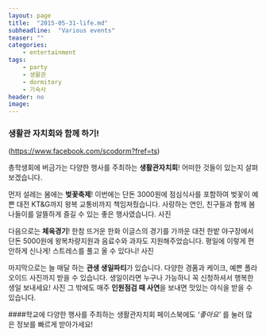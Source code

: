 ```yaml
---
layout: page
title:  "2015-05-31-life.md"
subheadline:  "Various events"
teaser: ""
categories:
    - entertainment
tags:
    - party
    - 생활관
    - dormitory
    - 기숙사
header: no
image:
---
```


### 생활관 자치회와 함께 하기!   
(<https://www.facebook.com/scodorm?fref=ts>)


총학생회에 버금가는 다양한 행사를 주최하는 **생활관자치회**! 
어떠한 것들이 있는지 살펴보겠습니다. 

먼저 설레는 봄에는 **벚꽃축제**! 
이번에는 단돈 3000원에 점심식사를 포함하여 벚꽃이 예쁜 대전 KT&G까지 왕복 교통비까지 책임져줬습니다. 
사랑하는 연인, 친구들과 함께 봄나들이를 알뜰하게 즐길 수 있는 좋은 행사였습니다. 
사진

다음으로는 **체육경기**! 
한참 뜨거운 한화 이글스의 경기를 가까운 대전 한밭 야구장에서 단돈 5000원에 왕복차량지원과 음료수와 과자도 지원해주었습니다. 
평일에 이렇게 편안하게 신나게! 스트레스를 풀고 올 수 있다니!
사진

마지막으로는 늘 매달 하는 **관생 생일파티**가 있습니다. 
다양한 경품과 케이크, 예쁜 폴라오이드 사진까지 받을 수 있습니다. 
생일이라면 누구나 가능하니 꼭 신청하셔서 행복한 생일 보내세요!
사진
그 밖에도 매주 **인원점검 때 사연**을 보내면 맛있는 야식을 받을 수 있습니다. 

####학교에 다양한 행사를 주최하는 생활관자치회 페이스북에도 *‘좋아요’*  를 눌러 많은 정보를 빠르게 받아가세요!
